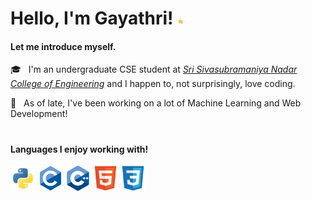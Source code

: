 <h1 align="left"> Hello, I'm Gayathri! <img src="hand-wave.gif" alt="hand wave" width=10/></h1>

#### Let me introduce myself.


🎓 &nbsp; I'm an undergraduate CSE student at <em>[Sri Sivasubramaniya Nadar College of Engineering](https://www.ssn.edu.in/)</em> and I happen to, not surprisingly, love coding.

🌱 &nbsp; As of late, I've been working on a lot of Machine Learning and Web Development!

<h1></h1>


<h4 align="left">Languages I enjoy working with!</h4>
<p align="left">
  <a href="https://www.python.org"><img src="https://raw.githubusercontent.com/devicons/devicon/master/icons/python/python-original.svg" alt="Python" width="40" height="40"></a>
  <a href="#"><img src="https://raw.githubusercontent.com/devicons/devicon/master/icons/c/c-original.svg" alt="C" width="40" height="40"></a>
  <a href="#"><img src="https://raw.githubusercontent.com/devicons/devicon/master/icons/cplusplus/cplusplus-original.svg" alt="C++" width="40" height="40"></a>
  <a href="#"><img src="https://raw.githubusercontent.com/devicons/devicon/master/icons/html5/html5-original.svg" alt="HTML5" width="40" height="40"></a>
  <a href="#"><img src="https://raw.githubusercontent.com/devicons/devicon/master/icons/css3/css3-original.svg" alt="CSS3" width="40" height="40"></a>
</p>

